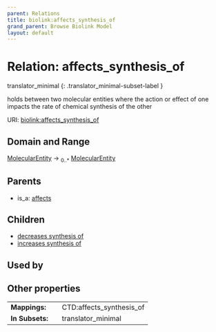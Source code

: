 ```yaml
---
parent: Relations
title: biolink:affects_synthesis_of
grand_parent: Browse Biolink Model
layout: default
---
```


# Relation: affects_synthesis_of

translator_minimal
{: .translator_minimal-subset-label }


holds between two molecular entities where the action or effect of one impacts the rate of chemical synthesis of the other

URI: [biolink:affects_synthesis_of](https://w3id.org/biolink/vocab/affects_synthesis_of)

## Domain and Range

[MolecularEntity](MolecularEntity.md) ->  <sub>0..*</sub> [MolecularEntity](MolecularEntity.md)

## Parents

 *  is_a: [affects](affects.md)

## Children

 *  [decreases synthesis of](decreases_synthesis_of.md)
 *  [increases synthesis of](increases_synthesis_of.md)

## Used by


## Other properties

|  |  |  |
| --- | --- | --- |
| **Mappings:** | | CTD:affects_synthesis_of |
| **In Subsets:** | | translator_minimal |

